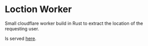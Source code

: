 # Loction Worker

Small cloudflare worker build in Rust to extract the location of the requesting user.

Is served [here](https://location-worker.dione-demo.workers.dev).

